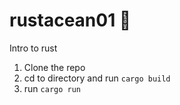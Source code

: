 # rustacean01 🚀
Intro to rust

1. Clone the repo
2. cd to directory and run `cargo build`
3. run `cargo run`

